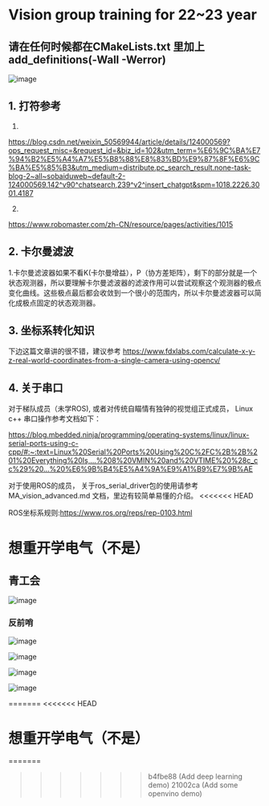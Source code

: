 # Vision group training for 22~23 year


## 请在任何时候都在CMakeLists.txt 里加上 add_definitions(-Wall -Werror)

![image](https://github.com/pym96/MA_training/assets/105438207/242835ce-01ec-4875-8795-b48db1ab0a63)


## 1. 打符参考
1.
https://blog.csdn.net/weixin_50569944/article/details/124000569?ops_request_misc=&request_id=&biz_id=102&utm_term=%E6%9C%BA%E7%94%B2%E5%A4%A7%E5%B8%88%E8%83%BD%E9%87%8F%E6%9C%BA%E5%85%B3&utm_medium=distribute.pc_search_result.none-task-blog-2~all~sobaiduweb~default-2-124000569.142^v90^chatsearch,239^v2^insert_chatgpt&spm=1018.2226.3001.4187

2.
https://www.robomaster.com/zh-CN/resource/pages/activities/1015

## 2. 卡尔曼滤波
1.卡尔曼滤波器如果不看K(卡尔曼增益），P（协方差矩阵），剩下的部分就是一个状态观测器，所以要理解卡尔曼滤波器的滤波作用可以尝试观察这个观测器的极点变化曲线。这些极点最后都会收敛到一个很小的范围内，所以卡尔曼滤波器可以简化成极点固定的状态观测器。


## 3. 坐标系转化知识
下边这篇文章讲的很不错，建议参考
https://www.fdxlabs.com/calculate-x-y-z-real-world-coordinates-from-a-single-camera-using-opencv/


## 4. 关于串口
对于梯队成员（未学ROS), 或者对传统自瞄情有独钟的视觉组正式成员， Linux c++ 串口操作参考文档如下：

https://blog.mbedded.ninja/programming/operating-systems/linux/linux-serial-ports-using-c-cpp/#:~:text=Linux%20Serial%20Ports%20Using%20C%2FC%2B%2B%201%20Everything%20Is,...%208%20VMIN%20and%20VTIME%20%28c_cc%29%20...%20%E6%9B%B4%E5%A4%9A%E9%A1%B9%E7%9B%AE

对于使用ROS的成员， 关于ros_serial_driver包的使用请参考 MA_vision_advanced.md 文档，里边有较简单易懂的介绍。
<<<<<<< HEAD

ROS坐标系规则:https://www.ros.org/reps/rep-0103.html

# 想重开学电气（不是）

## 青工会
![image](https://github.com/pym96/MA_training/assets/105438207/6fb0bac7-908d-4e32-b87f-e7234b0faabe)

### 反前哨
![image](https://github.com/pym96/MA_training/assets/105438207/dd153b62-5d1f-4a6c-8326-9544e717d206)

![image](https://github.com/pym96/MA_training/assets/105438207/3daa0d01-02ab-47c2-ab84-7e017436526a)

![image](https://github.com/pym96/MA_training/assets/105438207/2fa4978a-fa78-4bd6-b68a-2c8907a16d35)

![image](https://github.com/pym96/MA_training/assets/105438207/0fab7d85-574b-4d7a-ba16-7bf7c3e420a4)



=======
<<<<<<< HEAD

# 想重开学电气（不是）
=======
>>>>>>> b4fbe88 (Add deep learning demo)
>>>>>>> 21002ca (Add some openvino demo)
